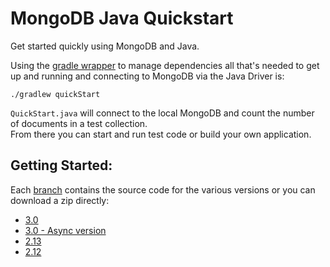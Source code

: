 # MongoDB Java Quickstart

Get started quickly using MongoDB and Java.  

Using the [gradle wrapper](http://gradle.org/docs/current/userguide/gradle_wrapper.html) to manage dependencies all 
that's needed to get up and running and connecting to MongoDB via the Java Driver is:

```
./gradlew quickStart
```

`QuickStart.java` will connect to the local MongoDB and count the number of documents in a test collection.  
From there you can start and run test code or build your own application.


## Getting Started:
Each [branch](https://github.com/rozza/mongo-java-quickstart/branches/all) contains the source code for the various versions or you can download a zip directly:
 
 * [3.0](https://github.com/rozza/mongo-java-quickstart/archive/3.0.zip)
 * [3.0 - Async version](https://github.com/rozza/mongo-java-quickstart/archive/3.0-async.zip)
 * [2.13](https://github.com/rozza/mongo-java-quickstart/archive/2.13.zip)
 * [2.12](https://github.com/rozza/mongo-java-quickstart/archive/2.12.zip)
 
